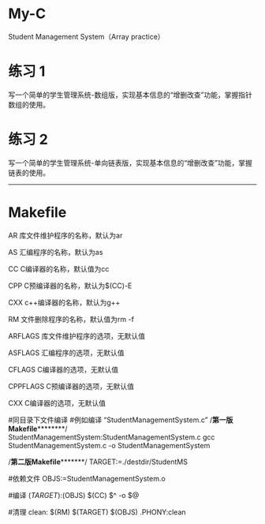 # My-C
Student Management System（Array practice）

# 练习 1
写一个简单的学生管理系统-数组版，实现基本信息的“增删改查”功能，掌握指针数组的使用。

# 练习 2
写一个简单的学生管理系统-单向链表版，实现基本信息的“增删改查”功能，掌握链表的使用。

------------------------------------------------------------------------------------------------
# Makefile
AR		库文件维护程序的名称，默认为ar

AS		汇编程序的名称，默认为as

CC		C编译器的名称，默认值为cc

CPP		C预编译器的名称，默认为$(CC)-E

CXX		c++编译器的名称，默认为g++

RM		文件删除程序的名称，默认值为rm -f

ARFLAGS		库文件维护程序的选项，无默认值

ASFLAGS		汇编程序的选项，无默认值

CFLAGS		C编译器的选项，无默认值

CPPFLAGS	C预编译器的选项，无默认值

CXX		C编译器的选项，无默认值

#同目录下文件编译
#例如编译 “StudentManagementSystem.c”
/************************第一版Makefile********************************/
StudentManagementSystem:StudentManagementSystem.c
    gcc StudentManagementSystem.c -o StudentManagementSystem

/************************第二版Makefile*******************************/
TARGET:=./destdir/StudentMS

#依赖文件
OBJS:=StudentManagementSystem.o

#编译
$(TARGET):$(OBJS)
    $(CC) $^ -o $@


#清理
clean:
    $(RM) $(TARGET) $(OBJS)
.PHONY:clean
